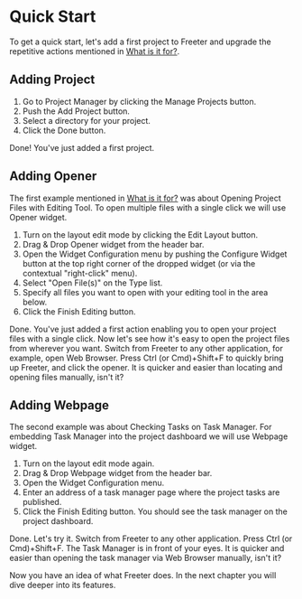 # Quick Start

To get a quick start, let's add a first project to Freeter and upgrade the repetitive actions mentioned in [What is it for?](../what-is-it-for.html).

## Adding Project

1. Go to Project Manager by clicking the Manage Projects button.
2. Push the Add Project button.
3. Select a directory for your project.
4. Click the Done button.

Done! You've just added a first project.

## Adding Opener

The first example mentioned in [What is it for?](../what-is-it-for.html) was about Opening Project Files with Editing Tool. To open multiple files with a single click we will use Opener widget.

1. Turn on the layout edit mode by clicking the Edit Layout button.
2. Drag & Drop Opener widget from the header bar.
3. Open the Widget Configuration menu by pushing the Configure Widget button at the top right corner of the dropped widget (or via the contextual "right-click" menu).
4. Select "Open File(s)" on the Type list.
5. Specify all files you want to open with your editing tool in the area below.
6. Click the Finish Editing button.

Done. You've just added a first action enabling you to open your project files with a single click. Now let's see how it's easy to open the project files from wherever you want. Switch from Freeter to any other application, for example, open Web Browser. Press <span class="hotkey"><span>Ctrl (or Cmd)</span>+<span>Shift</span>+<span>F</span></span> to quickly bring up Freeter, and click the opener. It is quicker and easier than locating and opening files manually, isn't it?

## Adding Webpage

The second example was about Checking Tasks on Task Manager. For embedding Task Manager into the project dashboard we will use Webpage widget.

1. Turn on the layout edit mode again.
2. Drag & Drop Webpage widget from the header bar.
3. Open the Widget Configuration menu.
4. Enter an address of a task manager page where the project tasks are published.
5. Click the Finish Editing button. You should see the task manager on the project dashboard.

Done. Let's try it. Switch from Freeter to any other application. Press <span class="hotkey"><span>Ctrl (or Cmd)</span>+<span>Shift</span>+<span>F</span></span>. The Task Manager is in front of your eyes. It is quicker and easier than opening the task manager via Web Browser manually, isn't it?


Now you have an idea of what Freeter does. In the next chapter you will dive deeper into its features.
